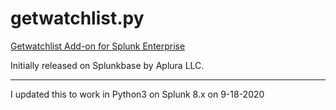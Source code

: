 # getwatchlist.py
[Getwatchlist Add-on for Splunk Enterprise](https://splunkbase.splunk.com/app/635/)

Initially released on Splunkbase by Aplura LLC.
***
I updated this to work in Python3 on Splunk 8.x on 9-18-2020
